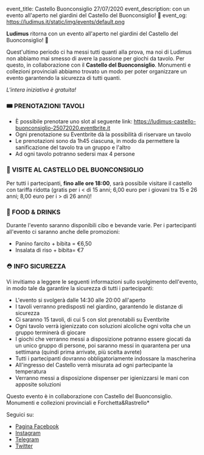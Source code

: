 event_title: Castello Buonconsiglio 27/07/2020
event_description: con un evento all'aperto nel giardini del Castello del Buonconsiglio! 🏰
event_og: https://ludimus.it/static/img/events/default.png

**Ludimus** ritorna con un evento all'aperto nel giardini del Castello del Buonconsiglio! 🏰

Quest'ultimo periodo ci ha messi tutti quanti alla prova, ma noi di Ludimus non abbiamo mai smesso di avere la passione per giochi da tavolo. Per questo, in collaborazione con il **Castello del Buonconsiglio**. Monumenti e collezioni provinciali abbiamo trovato un modo per poter organizzare un evento garantendo la sicurezza di tutti quanti.

*L'intera iniziativa è gratuita!*

### 🎟 PRENOTAZIONI TAVOLI

- È possibile prenotare uno slot al seguente link: https://ludimus-castello-buonconsiglio-25072020.eventbrite.it
- Ogni prenotazione su Eventbrite dà la possibilità di riservare un tavolo
- Le prenotazioni sono da 1h45 ciascuna, in modo da permettere la sanificazione del tavolo tra un gruppo e l'altro
- Ad ogni tavolo potranno sedersi max 4 persone

### 🏰 VISITE AL CASTELLO DEL BUONCONSIGLIO

Per tutti i partecipanti, **fino alle ore 18:00**, sarà possibile visitare il castello con tariffa ridotta (gratis per i < di 15 anni; 6,00 euro per i giovani tra 15 e 26 anni; 8,00 euro per i > di 26 anni)!

### 🍔 FOOD & DRINKS

Durante l'evento saranno disponibili cibo e bevande varie. Per i partecipanti all'evento ci saranno anche delle promozioni:

- Panino farcito + bibita = €6,50
- Insalata di riso + bibita= €7

### ⛑ INFO SICUREZZA

Vi invitiamo a leggere le seguenti informazioni sullo svolgimento dell'evento, in modo tale da garantire la sicurezza di tutti i partecipanti:
- L'evento si svolgerà dalle 14:30 alle 20:00 all'aperto
- I tavoli verranno predisposti nel giardino, garantendo le distanze di sicurezza
- Ci saranno 15 tavoli, di cui 5 con slot prenotabili su Eventbrite
- Ogni tavolo verrà igienizzato con soluzioni alcoliche ogni volta che un gruppo terminerà di giocare 
- I giochi che verranno messi a disposizione potranno essere giocati da un unico gruppo di persone, poi saranno messi in quarantena per una settimana (quindi prima arrivate, più scelta avrete) 
- Tutti i partecipanti dovranno obbligatoriamente indossare la mascherina
- All'ingresso del Castello verrà misurata ad ogni partecipante la temperatura
- Verranno messi a disposizione dispenser per igienizzarsi le mani con apposite soluzioni

Questo evento è in collaborazione con Castello del Buonconsiglio. Monumenti e collezioni provinciali e Forchetta&Rastrello*

Seguici su:

- [Pagina Facebook](https://www.facebook.com/ludimusTN/)
- [Instagram](https://www.instagram.com/ludimustrento/)
- [Telegram](https://t.me/ludimus)
- [Twitter](https://twitter.com/ludimustrento)